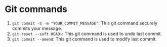 # Git commands

1. ```git commit -S -m "YOUR_COMMIT_MESSAGE"```: This git command securely commits your message.
2. ```git reset --soft HEAD~```: This git command is used to undo last commit. 
3. ```git commit --amend```: This git command is used to modify last commit. 